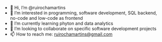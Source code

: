 - 👋 Hi, I’m @ruirochamartins
- 👀 I’m interested in programming, software development, SQL backend, no-code and low-code as frontend
- 🌱 I’m currently learning phyton and data analytics
- 💞️ I’m looking to collaborate on specific software development projects  
- 📫 How to reach me: ruirochamartins@gmail.com

<!---
ruirochamartins/ruirochamartins is a ✨ special ✨ repository because its `README.md` (this file) appears on your GitHub profile.
You can click the Preview link to take a look at your changes.
--->
